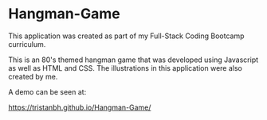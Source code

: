 # Hangman-Game

This application was created as part of my Full-Stack Coding Bootcamp curriculum.

This is an 80's themed hangman game that was developed using Javascript as well as HTML and CSS. The illustrations in this application were also created by me.

A demo can be seen at:

https://tristanbh.github.io/Hangman-Game/

